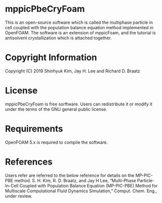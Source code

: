 # mppicPbeCryFoam
This is an open-source software which is called the multiphase particle in cell coupled with the population balance equation method implemented in OpenFOAM.
The software is an extension of mppicFoam, and the tutorial is antisolvent crystallization which is attached together.

# Copyright Information
Copyright (C) 2019 Shinhyuk Kim, Jay H. Lee and Richard D. Braatz

# License
mppicPbeCryFoam is free sorftware.
Users can redistribute it or modify it under the terms of the GNU general public license.

# Requirements
OpenFOAM 5.x is required to compile the software.

# References
Users refer are referred to the below reference for details on the MP-PIC-PBE method.
S. H. Kim, R. D. Braatz, and Jay H Lee, “Multi-Phase Particle-In-Cell Coupled with Population Balance Equation (MP-PIC-PBE) Method for Multiscale Computational Fluid Dynamics Simulation,” Comput. Chem. Eng., under review.
